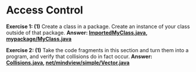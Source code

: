# Access Control

**Exercise 1: (1)** Create a class in a package. 
Create an instance of your class outside of that package.
**Answer: [ImportedMyClass.java](src/main/java/ImportedMyClass.java), 
[mypackage/MyClass.java](src/main/java/mypackage/MyClass.java)**

**Exercise 2: (1)** Take the code fragments in this section and turn 
them into a program, and verify that collisions do in fact occur.
**Answer: [Collisions.java](src/main/java/Collisions.java), 
[net/mindview/simple/Vector.java](src/main/java/net/mindview/simple/Vector.java)**
